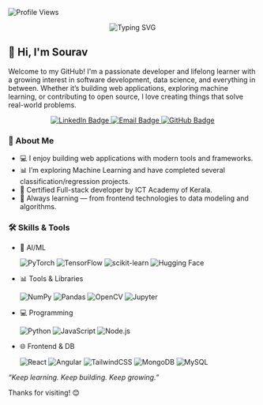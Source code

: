 ![Profile Views](https://komarev.com/ghpvc/?username=SouravO&label=Profile%20views&color=0e75b6&style=flat)

<p align="center"> <img src="https://readme-typing-svg.herokuapp.com?font=Fira+Code&duration=3000&pause=1000&color=00B86B&center=true&vCenter=true&multiline=true&width=700&height=80&lines=Full-Stack+Developer;Machine+Learning+Explorer;Lifelong+Learner;Always+Building+and+Improving" alt="Typing SVG" /> </p>

## 👋 Hi, I'm Sourav 
Welcome to my GitHub! I'm a passionate developer and lifelong learner with a growing interest in software development, data science, and everything in between. Whether it’s building web applications, exploring machine learning, or contributing to open source, I love creating things that solve real-world problems.

<p align="center"> <a href="https://www.linkedin.com/in/sourav5/" target="_blank"> <img src="https://img.shields.io/badge/LinkedIn-0A66C2?style=for-the-badge&logo=linkedin&logoColor=white" alt="LinkedIn Badge"/> </a> <a href="mailto:o.sourav5@gmail.com" target="_blank"> <img src="https://img.shields.io/badge/Gmail-D14836?style=for-the-badge&logo=gmail&logoColor=white" alt="Email Badge"/> </a> <a href="https://github.com/SouravO" target="_blank"> <img src="https://img.shields.io/badge/GitHub-181717?style=for-the-badge&logo=github&logoColor=white" alt="GitHub Badge"/> </a> </p>

### 🚀 About Me

- 💻 I enjoy building web applications with modern tools and frameworks.
- 📊 I’m exploring Machine Learning and have completed several classification/regression projects.
- 🧠 Certified Full-stack developer by ICT Academy of Kerala.
- 🌱 Always learning — from frontend technologies to data modeling and algorithms.
  
### 🛠️ Skills & Tools
- 🤖 AI/ML  

  ![PyTorch](https://img.shields.io/badge/PyTorch-%23EE4C2C.svg?style=flat&logo=PyTorch&logoColor=white)
  ![TensorFlow](https://img.shields.io/badge/TensorFlow-%23FF6F00.svg?style=flat&logo=tensorflow&logoColor=white)
  ![scikit-learn](https://img.shields.io/badge/Scikit--Learn-F7931E?style=flat&logo=scikit-learn&logoColor=white)
  ![Hugging Face](https://img.shields.io/badge/HuggingFace-%23FFD21F.svg?style=flat&logo=huggingface&logoColor=black)

- 📊 Tools & Libraries  

  ![NumPy](https://img.shields.io/badge/NumPy-%23013243.svg?style=flat&logo=numpy&logoColor=white)
  ![Pandas](https://img.shields.io/badge/Pandas-%23150458.svg?style=flat&logo=pandas&logoColor=white)
  ![OpenCV](https://img.shields.io/badge/OpenCV-%23white.svg?style=flat&logo=opencv&logoColor=blue)
  ![Jupyter](https://img.shields.io/badge/Jupyter-%23F37626.svg?style=flat&logo=Jupyter&logoColor=white)

- 💻 Programming  

  ![Python](https://img.shields.io/badge/Python-3776AB?style=flat&logo=python&logoColor=white)
  ![JavaScript](https://img.shields.io/badge/JavaScript-F7DF1E?style=flat&logo=javascript&logoColor=black)
  ![Node.js](https://img.shields.io/badge/Node.js-339933?style=flat&logo=nodedotjs&logoColor=white)

- 🌐 Frontend & DB  

  ![React](https://img.shields.io/badge/React-20232A?style=flat&logo=react&logoColor=61DAFB)
  ![Angular](https://img.shields.io/badge/Angular-DD0031?style=flat&logo=angular&logoColor=white)
  ![TailwindCSS](https://img.shields.io/badge/Tailwind_CSS-38B2AC?style=flat&logo=tailwind-css&logoColor=white)
  ![MongoDB](https://img.shields.io/badge/MongoDB-4EA94B?style=flat&logo=mongodb&logoColor=white)
  ![MySQL](https://img.shields.io/badge/MySQL-4479A1?style=flat&logo=mysql&logoColor=white)

*“Keep learning. Keep building. Keep growing.”*

Thanks for visiting! 😊  
